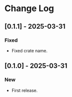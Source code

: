 # Change Log

## [0.1.1] - 2025-03-31

### Fixed

* Fixed crate name.

## [0.1.0] - 2025-03-31

### New

* First release.
